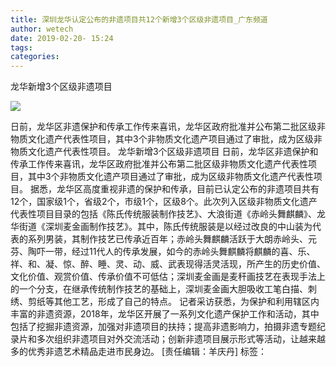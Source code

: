 ```yaml
---
title: 深圳龙华认定公布的非遗项目共12个新增3个区级非遗项目_广东频道
author: wetech
date: 2019-02-20- 15:24
tags: 
categories: 
---
```

龙华新增3个区级非遗项目
<!-- more -->
                
<img align="center" border="0" src="http://p2.ifengimg.com/a/2016/0810/204c433878d5cf9size1_w16_h16.png" />
                
            
日前，龙华区非遗保护和传承工作传来喜讯，龙华区政府批准并公布第二批区级非物质文化遗产代表性项目，其中3个非物质文化遗产项目通过了审批，成为区级非物质文化遗产代表性项目。
龙华新增3个区级非遗项目
日前，龙华区非遗保护和传承工作传来喜讯，龙华区政府批准并公布第二批区级非物质文化遗产代表性项目，其中3个非物质文化遗产项目通过了审批，成为区级非物质文化遗产代表性项目。
据悉，龙华区高度重视非遗的保护和传承，目前已认定公布的非遗项目共有12个，国家级1个，省级2个，市级1个，区级8个。此次列入区级非物质文化遗产代表性项目目录的包括《陈氏传统服装制作技艺》、大浪街道《赤岭头舞麒麟》、龙华街道《深圳麦金画制作技艺》。其中，陈氏传统服装是以经过改良的中山装为代表的系列男装，其制作技艺已传承近百年；赤岭头舞麒麟活跃于大朗赤岭头、元芬、陶吓一带，经过11代人的传承发展，如今的赤岭头舞麒麟将麒麟的喜、乐、祥、和、凝、惊、醉、睡、灵、动、威、武表现得活灵活现，所产生的历史价值、文化价值、观赏价值、传承价值不可低估；深圳麦金画是麦秆画技艺在表现手法上的一个分支，在继承传统制作技艺的基础上，深圳麦金画大胆吸收工笔白描、刺绣、剪纸等其他工艺，形成了自己的特点。
记者采访获悉，为保护和利用辖区内丰富的非遗资源，2018年，龙华区开展了一系列文化遗产保护工作和活动，其中包括了挖掘非遗资源，加强对非遗项目的扶持；提高非遗影响力，拍摄非遗专题纪录片和多次组织非遗项目对外交流活动；创新非遗项目展示形式等活动，让越来越多的优秀非遗艺术精品走进市民身边。
[责任编辑：羊庆丹]
标签：
 
             
